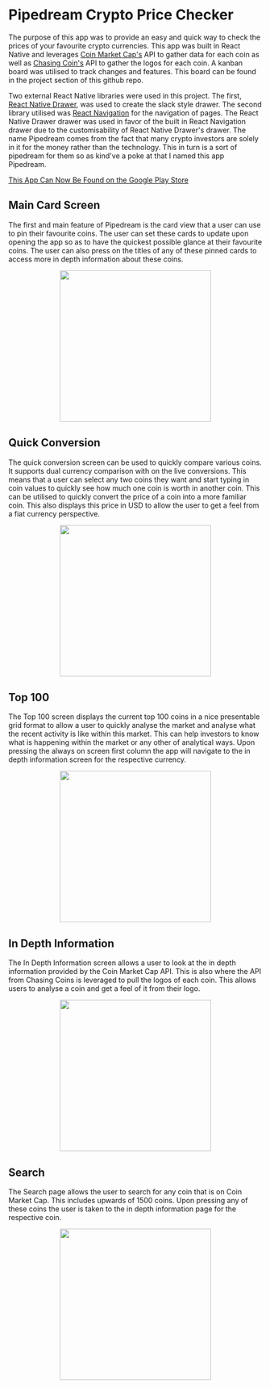 # Pipedream Crypto Price Checker
The purpose of this app was to provide an easy and quick way to check the prices of your favourite crypto currencies. This app was built in React Native and leverages [Coin Market Cap's](https://coinmarketcap.com/api/) API to gather data for each coin as well as [Chasing Coin's](https://chasing-coins.com/api) API to gather the logos for each coin. A kanban board was utilised to track changes and features. This board can be found in the project section of this github repo. 

Two external React Native libraries were used in this project. The first, [React Native Drawer](https://github.com/root-two/react-native-drawer), was used to create the slack style drawer. The second library utilised was [React Navigation](https://reactnavigation.org/) for the navigation of pages. The React Native Drawer drawer was used in favor of the built in React Navigation drawer due to the customisability of React Native Drawer's drawer. The name Pipedream comes from the fact that many crypto investors are solely in it for the money rather than the technology. This in turn is a sort of pipedream for them so as kind've a poke at that I named this app Pipedream.

[This App Can Now Be Found on the Google Play Store]()


## Main Card Screen
The first and main feature of Pipedream is the card view that a user can use to pin their favourite coins. The user can set these cards to update upon opening the app so as to have the quickest possible glance at their favourite coins. The user can also press on the titles of any of these pinned cards to access more in depth information about these coins.
<p align="center">
	<img src="./screenshots/Home.png" width="300">
</p>

## Quick Conversion
The quick conversion screen can be used to quickly compare various coins. It supports dual currency comparison with on the live conversions. This means that a user can select any two coins they want and start typing in coin values to quickly see how much one coin is worth in another coin. This can be utilised to quickly convert the price of a coin into a more familiar coin. This also displays this price in USD to allow the user to get a feel from a fiat currency perspective.
<p align="center">
	<img src="./screenshots/Convert.png" width="300">
</p>

## Top 100
The Top 100 screen displays the current top 100 coins in a nice presentable grid format to allow a user to quickly analyse the market and analyse what the recent activity is like within this market. This can help investors to know what is happening within the market or any other of analytical ways. Upon pressing the always on screen first column the app will navigate to the in depth information screen for the respective currency.
<p align="center">
	<img src="./screenshots/Top.png" width="300">
</p>

## In Depth Information
The In Depth Information screen allows a user to look at the in depth information provided by the Coin Market Cap API. This is also where the API from Chasing Coins is leveraged to pull the logos of each coin. This allows users to analyse a coin and get a feel of it from their logo.
<p align="center">
	<img src="./screenshots/InDepth.png" width="300">
</p>

## Search
The Search page allows the user to search for any coin that is on Coin Market Cap. This includes upwards of 1500 coins. Upon pressing any of these coins the user is taken to the in depth information page for the respective coin.
<p align="center">
	<img src="./screenshots/Search.png" width="300">
</p>



